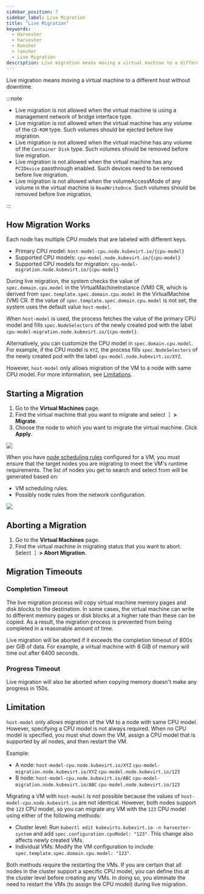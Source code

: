 ```yaml
---
sidebar_position: 7
sidebar_label: Live Migration
title: "Live Migration"
keywords:
  - Harvester
  - harvester
  - Rancher
  - rancher
  - Live Migration
description: Live migration means moving a virtual machine to a different host without downtime.
---
```


<head>
  <link rel="canonical" href="https://docs.harvesterhci.io/v1.5/vm/live-migration"/>
</head>

Live migration means moving a virtual machine to a different host without downtime.

:::note

- Live migration is not allowed when the virtual machine is using a management network of bridge interface type.
- Live migration is not allowed when the virtual machine has any volume of the `CD-ROM` type. Such volumes should be ejected before live migration.
- Live migration is not allowed when the virtual machine has any volume of the `Container Disk` type. Such volumes should be removed before live migration.
- Live migration is not allowed when the virtual machine has any `PCIDevice` passthrough enabled. Such devices need to be removed before live migration.
- Live migration is not allowed when the volumeAccessMode of any volume in the virtual machine is `ReadWriteOnce`. Such volumes should be removed before live migration.

:::

## How Migration Works

Each node has multiple CPU models that are labeled with different keys.

- Primary CPU model: `host-model-cpu.node.kubevirt.io/{cpu-model}`
- Supported CPU models: `cpu-model.node.kubevirt.io/{cpu-model}`
- Supported CPU models for migration: `cpu-model-migration.node.kubevirt.io/{cpu-model}`

During live migration, the system checks the value of `spec.domain.cpu.model` in the VirtualMachineInstance (VMI) CR, which is derived from `spec.template.spec.domain.cpu.model` in the VirtualMachine (VM) CR. If the value of `spec.template.spec.domain.cpu.model` is not set, the system uses the default value `host-model`.

When `host-model` is used, the process fetches the value of the primary CPU model and fills `spec.NodeSelectors` of the newly created pod with the label `cpu-model-migration.node.kubevirt.io/{cpu-model}`. 

Alternatively, you can customize the CPU model in `spec.domain.cpu.model`. For example, if the CPU model is `XYZ`, the process fills `spec.NodeSelectors` of the newly created pod with the label `cpu-model.node.kubevirt.io/XYZ`.

However, `host-model` only allows migration of the VM to a node with same CPU model. For more information, see [Limitations](#limitation).

## Starting a Migration

1. Go to the **Virtual Machines** page.
1. Find the virtual machine that you want to migrate and select **⋮ > Migrate**.
1. Choose the node to which you want to migrate the virtual machine. Click **Apply**.

![](/img/v1.2/vm/migrate-action.png)

When you have [node scheduling rules](./create-windows-vm.md#node-scheduling-tab) configured for a VM, you must ensure that the target nodes you are migrating to meet the VM's runtime requirements. The list of nodes you get to search and select from will be generated based on:
- VM scheduling rules.
- Possibly node rules from the network configuration.

![](/img/v1.2/vm/migrate.png)

## Aborting a Migration

1. Go to the **Virtual Machines** page.
1. Find the virtual machine in migrating status that you want to abort. Select **⋮ > Abort Migration**.

## Migration Timeouts

### Completion Timeout

The live migration process will copy virtual machine memory pages and disk blocks to the destination. In some cases, the virtual machine can write to different memory pages or disk blocks at a higher rate than these can be copied. As a result, the migration process is prevented from being completed in a reasonable amount of time. 

Live migration will be aborted if it exceeds the completion timeout of 800s per GiB of data. For example, a virtual machine with 8 GiB of memory will time out after 6400 seconds.

### Progress Timeout

Live migration will also be aborted when copying memory doesn't make any progress in 150s.

## Limitation

`host-model` only allows migration of the VM to a node with same CPU model. However, specifying a CPU model is not always required. When no CPU model is specified, you must shut down the VM, assign a CPU model that is supported by all nodes, and then restart the VM.

Example:

- A node: `host-model-cpu.node.kubevirt.io/XYZ` `cpu-model-migration.node.kubevirt.io/XYZ` `cpu-model.node.kubevirt.io/123`
- B node: `host-model-cpu.node.kubevirt.io/ABC` `cpu-model-migration.node.kubevirt.io/ABC` `cpu-model.node.kubevirt.io/123`

Migrating a VM with `host-model` is not possible because the values of `host-model-cpu.node.kubevirt.io` are not identical. However, both nodes support the `123` CPU model, so you can migrate any VM with the `123` CPU model using either of the following methods:

- Cluster level: Run `kubectl edit kubevirts.kubevirt.io -n harvester-system` and add `spec.configuration.cpuModel: "123"`. This change also affects newly created VMs.
- Individual VMs: Modify the VM configuration to include `spec.template.spec.domain.cpu.model: "123"`.

Both methods require the restarting the VMs. If you are certain that all nodes in the cluster support a specific CPU model, you can define this at the cluster level before creating any VMs. In doing so, you eliminate the need to restart the VMs (to assign the CPU model) during live migration.